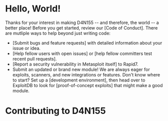 # Hello, World!

Thanks for your interest in making D4N155 -- and therefore, the
world -- a better place!  Before you get started, review our
[Code of Conduct].  There are mutliple ways to help beyond just writing code:
 - [Submit bugs and feature requests] with detailed information about your issue or idea.
 - [Help fellow users with open issues] or [help fellow committers test recent pull requests].
 - [Report a security vulnerability in Metasploit itself] to Rapid7.
 - Submit an updated or brand new module!  We are always eager for exploits, scanners, and new
   integrations or features. Don't know where to start? Set up a [development environment], then head over to ExploitDB to 
look for [proof-of-concept exploits] that might make a good module.

# Contributing to D4N155
